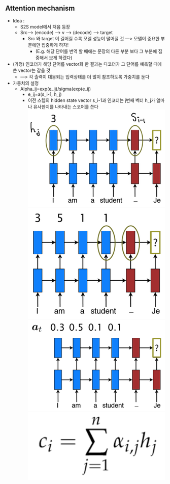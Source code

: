 ## Attention  mechanism
* Idea :
  * S2S model에서 처음 등장
  * Src—> (encode) —> v —> (decode) —> target
	* Src 와 target 이 길어질 수록 모델 성능이 떨어질 것 —> 모델이 중요한 부분에만 집중하게 하자!
		* (E.g. 해당 단어를 번역 할 때에는 문장의 다른 부분 보다 그 부분에 집중해서 보게 하겠다)
* (가정) 인코더가 해당 단어를 vector화 한 결과는 디코더가 그 단어를 예측할 때에 쓴 vector는 같을 것
  * —> 각 출력이 대응되는 입력상태를 더 많이 참조하도록 가중치를 둔다
* 가중치의 설정
  * Alpha_ij=exp(e_ij)/sigma(exp(e_ij)
    * e_ij=a(s_i-1, h_j)
	* 이전 스텝의 hidden state vector s_i-1과 인코더는 j번째 벡터 h_j가 얼마나 유사한지를 나타내는 스코어를 쓴다
	![attention](images/att_1.png "1")
	![attention](images/att_2.png "2")
	![attention](images/att_3.png "3")
	![attention](images/att_4.png "4")
